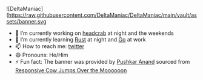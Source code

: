![DeltaManiac](https://raw.githubusercontent.com/DeltaManiac/DeltaManiac/main/vault/assets/banner.svg

- 🔭 I’m currently working on [headcrab](https://github.com/headcrab-rs/headcrab) at night and the weekends
- 🌱 I’m currently learning [Rust](https://www.rust-lang.org) at night and [Go](https://golang.org/) at work
- 📫 How to reach me: [twitter](https://twitter.com/Delta_Maniac)
- 😄 Pronouns: He/Him
- ⚡ Fun fact: The banner was provided by [Pushkar Anand](https://github.com/pushkar8723) sourced from [Responsive Cow Jumps Over the Moooooon](https://codepen.io/sdras/pen/doZReX)
<!-- // - 👯 I’m looking to collaborate on ...
// - 🤔 I’m looking for help with ...
// - 💬 Ask me about ... -->